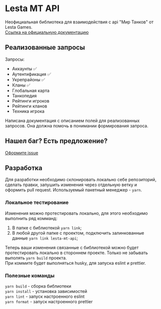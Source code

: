 # Lesta MT API

Неофициальная библиотека для взаимодействия с api "Мир Танков" от Lesta Games.  
[Ссылка на официальную документацию](https://developers.lesta.ru/documentation/guide/getting-started/)

## Реализованные запросы

Запросы:
- Аккаунты ✅
- Аутентификация ✅
- Укрепрайоны ✅
- Кланы ✅
- Глобальная карта 
- Танкопедия 
- Рейтинги игроков 
- Рейтинги кланов 
- Техника игрока 

Написана документация с описанием полей для реализованных запросов. Она должна помочь в понимании формирования запроса.

## Нашел баг? Есть предложение?

[Оформите issue](https://github.com/s-yurchenko/lesta-mt-api/issues/new)

## Разработка

Для разработки необходимо склонировать локально себе репозиторий, сделать правки, запушить изменения через отдельную ветку
и оформить pull request. Используемый пакетный менеджер - `yarn`.

### Локальное тестирование

Изменения можно протестировать локально, для этого необходимо выполнить ряд комманд:

1. В папке с библиотекой `yarn link`;
2. В любой другой папке с проектом, подключить залинкованные данные `yarn link lesta-mt-api`;

Теперь ваши изменения связанные с библиотекой можно будет протестировать локально в стороннем проекте.
Только не забывать выполять `yarn build` проекта.  
При коммите будет выполняться husky, для запуска eslint и prettier.

### Полезные команды

`yarn build` - сборка библиотеки  
`yarn install` - установка зависимостей  
`yarn lint` - запуск настроенного eslint  
`yarn format` - запуск настроенного prettier  
